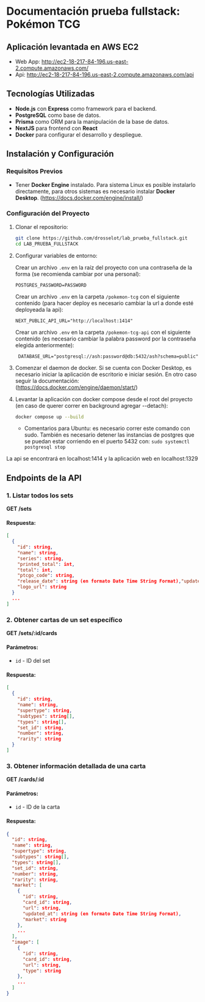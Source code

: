 # Documentación prueba fullstack: Pokémon TCG

## Aplicación levantada en AWS EC2
- Web App: http://ec2-18-217-84-196.us-east-2.compute.amazonaws.com/
- Api: http://ec2-18-217-84-196.us-east-2.compute.amazonaws.com/api

## Tecnologías Utilizadas
- **Node.js** con **Express** como framework para el backend.
- **PostgreSQL** como base de datos.
- **Prisma** como ORM para la manipulación de la base de datos.
- **NextJS** para frontend con **React**
- **Docker** para configurar el desarrollo y despliegue.

## Instalación y Configuración
### Requisitos Previos
- Tener **Docker Engine** instalado. Para sistema Linux es posible instalarlo directamente, para otros sistemas es necesario instalar **Docker Desktop**. (https://docs.docker.com/engine/install/)

### Configuración del Proyecto
1. Clonar el repositorio:
   ```sh
   git clone https://github.com/drosselot/lab_prueba_fullstack.git
   cd LAB_PRUEBA_FULLSTACK
   ```

2. Configurar variables de entorno:

   Crear un archivo `.env` en la raíz del proyecto con una contraseña de la forma (se recomienda cambiar por una personal):
   ```env
   POSTGRES_PASSWORD=PASSWORD
   ```

   Crear un archivo `.env` en la carpeta `/pokemon-tcg` con el siguiente contenido (para hacer deploy es necesario cambiar la url a donde esté deployeada la api):
   ```env
   NEXT_PUBLIC_API_URL="http://localhost:1414"
   ```

   Crear un archivo `.env` en la carpeta `/pokemon-tcg-api` con el siguiente contenido (es necesario cambiar la palabra password por la contraseña elegida anteriormente):
   ```env
    DATABASE_URL="postgresql://ash:password@db:5432/ash?schema=public"
   ```


3. Comenzar el daemon de docker. Si se cuenta con Docker Desktop, es necesario iniciar la aplicación de escritorio e iniciar sesión. En otro caso seguir la documentación: (https://docs.docker.com/engine/daemon/start/)

4. Levantar la aplicación con docker compose desde el root del proyecto (en caso de querer correr en background agregar --detach):
   ```sh
   docker compose up --build
   ```
   * Comentarios para Ubuntu: es necesario correr este comando con sudo. También es necesario detener las instancias de postgres que se puedan estar corriendo en el puerto 5432 con: `sudo systemctl postgresql stop`

La api se encontrará en localhost:1414 y la aplicación web en localhost:1329

## Endpoints de la API

### 1. Listar todos los sets
**GET /sets**
#### Respuesta:
```json
[
  {
    "id": string,
    "name": string,
    "series": string,
    "printed_total": int,
    "total": int,
    "ptcgo_code": string,
    "release_date": string (en formato Date Time String Format),"updated_at": string (en formato Date Time String Format),"symbol_url": string,
    "logo_url": string
  }
  ...
]
```

### 2. Obtener cartas de un set específico
**GET /sets/:id/cards**
#### Parámetros:
- `id` - ID del set
#### Respuesta:
```json
[
  {
    "id": string,
    "name": string,
    "supertype": string,
    "subtypes": string[],
    "types": string[],
    "set_id": string,
    "number": string,
    "rarity": string
  }
]
```

### 3. Obtener información detallada de una carta
**GET /cards/:id**
#### Parámetros:
- `id` - ID de la carta
#### Respuesta:
```json
{
  "id": string,
  "name": string,
  "supertype": string,
  "subtypes": string[],
  "types": string[],
  "set_id": string,
  "number": string,
  "rarity": string,
  "market": [
    {
      "id": string,
      "card_id": string,
      "url": string,
      "updated_at": string (en formato Date Time String Format),
      "market": string
    },
    ...
  ],
  "image": [
    {
      "id": string,
      "card_id": string,
      "url": string,
      "type": string
    },
    ...
  ]
}
```

